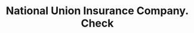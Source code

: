 ---
doi: 10.7916/D8GM9K75
date_other: '1901'
date_other_textual: '1901'
form: printed ephemera
genre:
- Checks (bank checks)
name:
- National Union Insurance Company
object_in_context_url: https://biggert.cul.columbia.edu/items/view/ave_biggert_00101
subject_hierarchical_geographic:
- Washington, District of Columbia, United States
subject_name:
- National Union Insurance Company
title: National Union Insurance Company. Check
sort_title: National Union Insurance Company. Check
call_number: ave_biggert_00101
coordinates:
- 38.90472222222222,-77.01638888888888
pid: ave_biggert_00101
identifiers: ave_biggert_00101
canvas_id: ldpd:395376
permalink: "/items/ave_biggert_00101/"
layout: iiif-image-page
---
